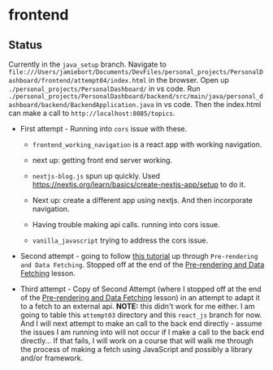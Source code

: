 # frontend

## Status
Currently in the `java_setup` branch.
Navigate to `file:///Users/jamiebort/Documents/DevFiles/personal_projects/PersonalDashboard/frontend/attempt04/index.html` in the browser.
Open up `./personal_projects/PersonalDashboard/` in vs code.
Run `./personal_projects/PersonalDashboard/backend/src/main/java/personal_dashboard/backend/BackendApplication.java` in vs code.
Then the index.html can make a call to `http://localhost:8085/topics`.


* First attempt - Running into `cors` issue with these.

    * `frontend_working_navigation` is a react app with working navigation.

    * next up: getting front end server working.

    * `nextjs-blog.js` spun up quickly. Used https://nextjs.org/learn/basics/create-nextjs-app/setup to do it.

    * Next up: create a different app using nextjs. And then incorporate navigation.

    * Having trouble making api calls. running into cors issue.

    * `vanilla_javascript` trying to address the cors issue.

* Second attempt - going to follow [this tutorial](https://nextjs.org/learn/basics/create-nextjs-app?utm_source=next-site&utm_medium=nav-cta&utm_campaign=next-website) up through `Pre-rendering and Data Fetching`.
Stopped off at the end of the [Pre-rendering and Data Fetching](https://nextjs.org/learn/basics/data-fetching/request-time) lesson.

* Third attempt - Copy of Second Attempt (where I stopped off at the end of the [Pre-rendering and Data Fetching](https://nextjs.org/learn/basics/data-fetching/request-time) lesson) in an attempt to adapt it to a fetch to an external api.
**NOTE:** this didn't work for me either.
I am going to table this `attempt03` directory and this `react_js` branch for now.
And I will next attempt to make an call to the back end directly - assume the issues I am running into will not occur if I make a call to the back end directly...
If that fails, I will work on a course that will walk me through the process of making a fetch using JavaScript and possibly a library and/or framework.